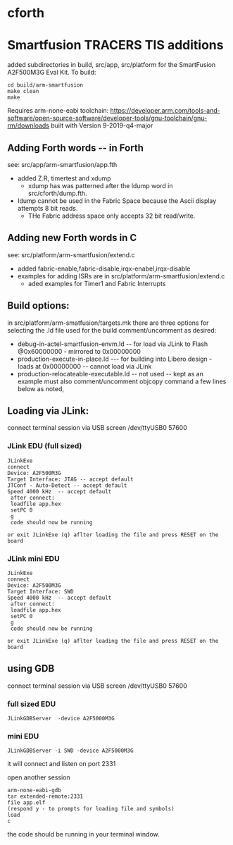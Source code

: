 cforth
======

# Smartfusion TRACERS TIS additions

added subdirectories in build, src/app, src/platform for the SmartFusion A2F500M3G Eval Kit.
To build:
```
cd build/arm-smartfusion
make clean
make
```


Requires arm-none-eabi toolchain:
https://developer.arm.com/tools-and-software/open-source-software/developer-tools/gnu-toolchain/gnu-rm/downloads
built with Version 9-2019-q4-major

## Adding Forth words -- in Forth 
see: src/app/arm-smartfusion/app.fth
* added Z.R, timertest and xdump
  * xdump has was patterned after the ldump word in  src/cforth/dump.fth.
* ldump cannot be used in the Fabric Space because the Ascii display attempts 8 bit reads.
  * THe Fabric address space only accepts 32 bit read/write.

## Adding new Forth words in C 
see: src/platform/arm-smartfusion/extend.c

* added fabric-enable,fabric-disable,irqx-enabel,irqx-disable
* examples for adding ISRs are in src/platform/arm-smartfusion/extend.c
  * aded examples for Timer1 and Fabric Interrupts

## Build options:
in src/platform/arm-smatfusion/targets.mk there are three options for selecting the .ld file used for the build
comment/uncomment as desired:
* debug-in-actel-smartfusion-envm.ld -- for load via JLink to Flash @0x60000000 - mirrored to 0x00000000
* production-execute-in-place.ld  --- for building into Libero design - loads at 0x00000000  -- cannot load via JLink
* production-relocateable-executable.ld --  not used -- kept as an example must also comment/uncomment objcopy command a few lines below as noted,

## Loading via JLink:
connect terminal session via USB
screen /dev/ttyUSB0 57600

### JLink EDU (full sized)
```
JLinkExe
connect
Device: A2F500M3G
Target Interface: JTAG -- accept default
JTConf - Auto-Detect -- accept default
Speed 4000 kHz  -- accept default
 after connect:
 loadfile app.hex
 setPC 0
 g
 code should now be running

or exit JLinkExe (q) aflter loading the file and press RESET on the board
```

### JLink mini EDU
```
JLinkExe
connect
Device: A2F500M3G
Target Interface: SWD 
Speed 4000 kHz  -- accept default
 after connect:
 loadfile app.hex
 setPC 0
 g
 code should now be running

or exit JLinkExe (q) aflter loading the file and press RESET on the board
``` 

## using GDB

connect terminal session via USB
screen /dev/ttyUSB0 57600

### full sized EDU
```
JLinkGDBServer  -device A2F5000M3G
```
### mini EDU
```
JLinkGDBServer -i SWD -device A2F5000M3G
```
it will connect and listen on port 2331

open another session
```
arm-none-eabi-gdb
tar extended-remote:2331
file app.elf
(respond y - to prompts for loading file and symbols)
load
c
```

the code should be running in your terminal window.
